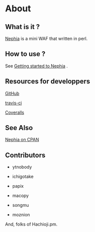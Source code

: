 # About

## What is it ?

[Nephia](http://search.cpan.org/perldoc?Nephia) is a mini WAF that written in perl.

## How to use ?

See [Getting started to Nephia](get-start.html) .

## Resources for developpers

[GitHub](http://github.com/nephia)

[travis-ci](http://travis-ci.org/nephia/Nephia)

[Coveralls](http://coveralls.io/r/nephia/Nephia)

## See Also

[Nephia on CPAN](http://search.cpan.org/perldoc?Nephia)

## Contributors

* ytnobody

* ichigotake

* papix

* macopy

* songmu

* moznion

And, folks of Hachioji.pm.
